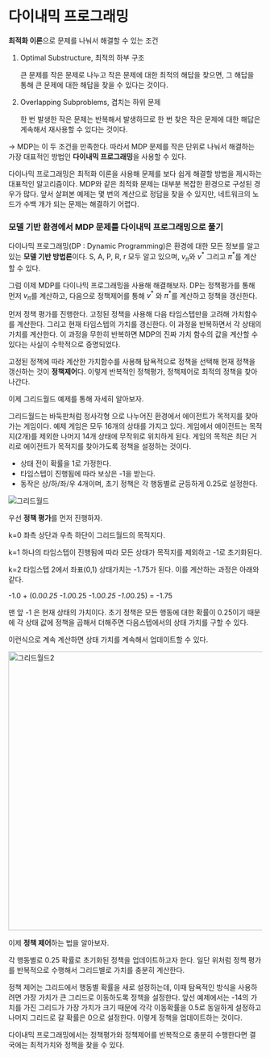 # 다이내믹 프로그래밍

**최적화 이론**으로 문제를 나눠서 해결할 수 있는 조건

1. Optimal Substructure, 최적의 하부 구조
    
    큰 문제를 작은 문제로 나누고 작은 문제에 대한 최적의 해답을 찾으면, 그 해답을 통해 큰 문제에 대한 해답을 찾을 수 있다는 것이다.
    
2. Overlapping Subproblems, 겹치는 하위 문제
    
    한 번 발생한 작은 문제는 반복해서 발생하므로 한 번 찾은 작은 문제에 대한 해답은 계속해서 재사용할 수 있다는 것이다.
    

→ MDP는 이 두 조건을 만족한다. 따라서 MDP 문제를 작은 단위로 나눠서 해결하는 가장 대표적인 방법인 **다이내믹 프로그래밍**을 사용할 수 있다. 

다이나믹 프로그래밍은 최적화 이론을 사용해 문제를 보다 쉽게 해결할 방법을 제시하는 대표적인 알고리즘이다. MDP와 같은 최적화 문제는 대부분 복잡한 환경으로 구성된 경우가 많다. 앞서 살펴본 예제는 몇 번의 계산으로 정답을 찾을 수 있지만, 네트워크의 노드가 수백 개가 되는 문제는 해결하기 어렵다.

### 모델 기반 환경에서 MDP 문제를 다이내믹 프로그래밍으로 풀기

다이나믹 프로그래밍(DP : Dynamic Programming)은 환경에 대한 모든 정보를 알고 있는 **모델 기반 방법론**이다. S, A, P, R, r 모두 알고 있으며, $v_\pi$와 $v^*$ 그리고 $\pi^*$를 계산할 수 있다.

그럼 이제 MDP를 다이나믹 프로그래밍을 사용해 해결해보자. DP는 정책평가를 통해 먼저 $v_\pi$를 계산하고, 다음으로 정책제어를 통해 $v^*$ 와 $\pi^*$를 계산하고 정책을 갱신한다.

먼저 정책 평가를 진행한다. 고정된 정책을 사용해 다음 타임스텝만을 고려해 가치함수를 계산한다. 그리고 현재 타임스텝의 가치를 갱신한다. 이 과정을 반복하면서 각 상태의 가치를 계산한다. 이 과정을 무한히 반복하면 MDP의 진짜 가치 함수의 값을 계산할 수 있다는 사실이 수학적으로 증명되었다.

고정된 정책에 따라 계산한 가치함수를 사용해 탐욕적으로 정책을 선택해 현재 정책을 갱신하는 것이 **정책제어**다. 이렇게 반복적인 정책평가, 정책제어로 최적의 정책을 찾아나간다.

이제 그리드월드 예제를 통해 자세히 알아보자.

그리드월드는 바둑판처럼 정사각형 으로 나누어진 환경에서 에이전트가 목적지를 찾아가는 게임이다. 예제 게임은 모두 16개의 상태를 가지고 있다. 게임에서 에이전트는 목적지(2개)를 제외한 나머지 14개 상태에 무작위로 위치하게 된다. 게임의 목적은 최단 거리로 에이전트가 목적지를 찾아가도록 정책을 설정하는 것이다.

- 상태 전이 확률을 1로 가정한다.
- 타임스텝이 진행됨에 따라 보상은 -1을 받는다.
- 동작은 상/하/좌/우 4개이며, 초기 정책은 각 행동별로 균등하게 0.25로 설정한다.

![그리드월드](https://github.com/LimSoYeong/Reinforcement-Learning-Study/assets/89073323/4fc7c2a3-6cfc-467e-ba79-81b1413f2156)

우선 **정책 평가**를 먼저 진행하자.

k=0 좌측 상단과 우측 하단이 그리드월드의 목적지다.

k=1 하나의 타임스텝이 진행됨에 따라 모든 상태가 목적지를 제외하고 -1로 초기화된다.

k=2 타임스텝 2에서 좌표(0,1) 상태가치는 -1.75가 된다. 이를 계산하는 과정은 아래와 같다.

-1.0 + (0.0*0.25 -1.0*0.25 -1.0*0.25 -1.0*0.25) = -1.75

맨 앞 -1 은 현재 상태의 가치이다. 초기 정책은 모든 행동에 대한 확률이 0.25이기 때문에 각 상태 값에 정책을 곱해서 더해주면 다음스텝에서의 상태 가치를 구할 수 있다.

이런식으로 계속 계산하면 상태 가치를 계속해서 업데이트할 수 있다.

<img width="553" alt="그리드월드2" src="https://github.com/LimSoYeong/Reinforcement-Learning-Study/assets/89073323/2365c117-fbb3-4a72-8a86-d2c3698e06f0">


이제 **정책 제어**하는 법을 알아보자.

각 행동별로 0.25 확률로 초기화된 정책을 업데이트하고자 한다. 일단 위처럼 정책 평가를 반복적으로 수행해서 그리드별로 가치를 충분히 계산한다. 

정책 제어는 그리드에서 행동별 확률을 새로 설정하는데, 이때 탐욕적인 방식을 사용하려면 가장 가치가 큰 그리드로 이동하도록 정책을 설정한다. 앞선 예제에서는 -14의 가치를 가진 그리드가 가장 가치가 크기 때문에 각각 이동확률을 0.5로 동일하게 설정하고 나머지 그리드로 갈 확률은 0으로 설정한다. 이렇게 정책을 업데이트하는 것이다.

다이내믹 프로그래밍에서는 정책평가와 정책제어를 반복적으로 충분히 수행한다면 결국에는 최적가치와 정책을 찾을 수 있다.
